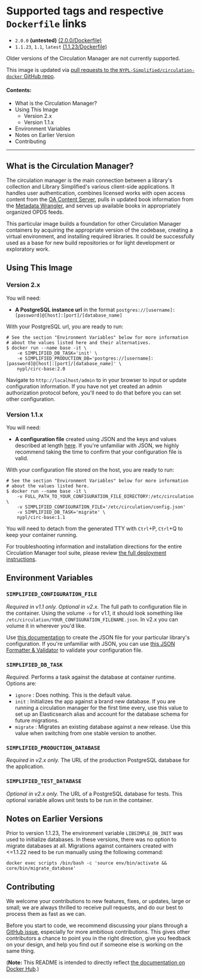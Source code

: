 # Supported tags and respective `Dockerfile` links

- `2.0.0` **(untested)** [(2.0.0/Dockerfile)](https://github.com/NYPL-Simplified/circulation-docker/blob/2ca39e4/base/Dockerfile)
- `1.1.23`, `1.1`, `latest` [(1.1.23/Dockerfile)](https://github.com/NYPL-Simplified/circulation-docker/blob/2ca39e4/base/Dockerfile)

Older versions of the Circulation Manager are not currently supported.

This image is updated via [pull requests to the `NYPL-Simplified/circulation-docker` GitHub repo](https://github.com/NYPL-Simplified/circulation-docker/pulls).

#### Contents:
- What is the Circulation Manager?
- Using This Image
  - Version 2.x
  - Version 1.1.x
- Environment Variables
- Notes on Earlier Version
- Contributing

---

## What is the Circulation Manager?

The circulation manager is the main connection between a library's collection and Library Simplified's various client-side applications. It handles user authentication, combines licensed works with open access content from the [OA Content Server](https://github.com/NYPL-Simplified/content_server), pulls in updated book information from the [Metadata Wrangler](https://github.com/NYPL-Simplified/metadata_wrangler), and serves up available books in appropriately organized OPDS feeds.

This particular image builds a foundation for other Circulation Manager containers by acquiring the appropriate version of the codebase, creating a virtual environment, and installing required libraries. It could be successfully used as a base for new build repositories or for light development or exploratory work.

## Using This Image
### Version 2.x
You will need:
- **A PostgreSQL instance url** in the format `postgres://[username]:[password]@[host]:[port]/[database_name]`

With your PostgreSQL url, you are ready to run:
```
# See the section "Environment Variables" below for more information
# about the values listed here and their alternatives.
$ docker run --name base -it \
    -e SIMPLIFIED_DB_TASK='init' \
    -e SIMPLIFIED_PRODUCTION_DB='postgres://[username]:[password]@[host]:[port]/[database_name]' \
    nypl/circ-base:2.0
```

Navigate to `http://localhost/admin` to in your browser to input or update configuration information. If you have not yet created an admin authorization protocol before, you'll need to do that before you can set other configuration.

### Version 1.1.x
You will need:
- **A configuration file** created using JSON and the keys and values described at length [here](https://github.com/NYPL-Simplified/Simplified/wiki/Configuration). If you're unfamiliar with JSON, we highly recommend taking the time to confirm that your configuration file is valid.

With your configuration file stored on the host, you are ready to run:
```
# See the section "Environment Variables" below for more information
# about the values listed here.
$ docker run --name base -it \
    -v FULL_PATH_TO_YOUR_CONFIGURATION_FILE_DIRECTORY:/etc/circulation \
    -v SIMPLIFIED_CONFIGURATION_FILE='/etc/circulation/config.json'
    -v SIMPLIFIED_DB_TASK='migrate' \
    nypl/circ-base:1.1
```

You will need to detach from the generated TTY with `Ctrl`+P, `Ctrl`+Q to keep your container running.

For troubleshooting information and installation directions for the entire Circulation Manager tool suite, please review [the full deployment instructions](https://github.com/NYPL-Simplified/Simplified/wiki/Deployment:-Quickstart-with-Docker).

## Environment Variables

### `SIMPLIFIED_CONFIGURATION_FILE`

*Required in v1.1 only. Optional in v2.x.* The full path to configuration file in the container. Using the volume `-v` for v1.1, it should look something like `/etc/circulation/YOUR_CONFIGURATION_FILENAME.json`. In v2.x you can volume it in wherever you'd like.

Use [this documentation](https://github.com/NYPL-Simplified/Simplified/wiki/Configuration) to create the JSON file for your particular library's configuration. If you're unfamiliar with JSON, you can use [this JSON Formatter & Validator](https://jsonformatter.curiousconcept.com/#) to validate your configuration file.

### `SIMPLIFIED_DB_TASK`

*Required.* Performs a task against the database at container runtime. Options are:
  - `ignore` : Does nothing. This is the default value.
  - `init` : Initializes the app against a brand new database. If you are running a circulation manager for the first time every, use this value to set up an Elasticsearch alias and account for the database schema for future migrations.
  - `migrate` : Migrates an existing database against a new release. Use this value when switching from one stable version to another.

### `SIMPLIFIED_PRODUCTION_DATABASE`

*Required in v2.x only.* The URL of the production PostgreSQL database for the application.

### `SIMPLIFIED_TEST_DATABASE`

*Optional in v2.x only.* The URL of a PostgreSQL database for tests. This optional variable allows unit tests to be run in the container.

## Notes on Earlier Versions

Prior to version 1.1.23, The environment variable `LIBSIMPLE_DB_INIT` was used to initialize databases. In these versions, there was no option to migrate databases at all. Migrations against containers created with <=1.1.22 need to be run manually using the following command:
```
docker exec scripts /bin/bash -c 'source env/bin/activate && core/bin/migrate_database'
```

## Contributing

We welcome your contributions to new features, fixes, or updates, large or small; we are always thrilled to receive pull requests, and do our best to process them as fast as we can.

Before you start to code, we recommend discussing your plans through a [GitHub issue](https://github.com/NYPL-Simplified/circulation-docker/issues/new), especially for more ambitious contributions. This gives other contributors a chance to point you in the right direction, give you feedback on your design, and help you find out if someone else is working on the same thing.


(**Note:** This README is intended to directly reflect [the documentation on Docker Hub](https://hub.docker.com/r/nypl/circ-base/).)

